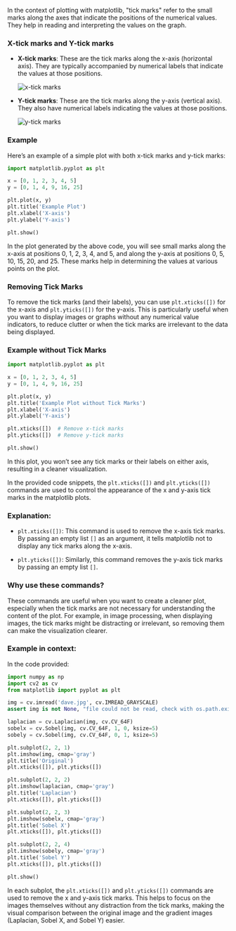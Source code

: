 In the context of plotting with matplotlib, "tick marks" refer to the small marks along the axes that indicate the positions of the numerical values. They help in reading and interpreting the values on the graph.

### X-tick marks and Y-tick marks

- **X-tick marks**: These are the tick marks along the x-axis (horizontal axis). They are typically accompanied by numerical labels that indicate the values at those positions.
  
  ![x-tick marks](https://matplotlib.org/stable/_images/anatomy.png)
  
- **Y-tick marks**: These are the tick marks along the y-axis (vertical axis). They also have numerical labels indicating the values at those positions.
  
  ![y-tick marks](https://matplotlib.org/stable/_images/anatomy.png)

### Example

Here’s an example of a simple plot with both x-tick marks and y-tick marks:

```python
import matplotlib.pyplot as plt

x = [0, 1, 2, 3, 4, 5]
y = [0, 1, 4, 9, 16, 25]

plt.plot(x, y)
plt.title('Example Plot')
plt.xlabel('X-axis')
plt.ylabel('Y-axis')

plt.show()
```

In the plot generated by the above code, you will see small marks along the x-axis at positions 0, 1, 2, 3, 4, and 5, and along the y-axis at positions 0, 5, 10, 15, 20, and 25. These marks help in determining the values at various points on the plot.

### Removing Tick Marks

To remove the tick marks (and their labels), you can use `plt.xticks([])` for the x-axis and `plt.yticks([])` for the y-axis. This is particularly useful when you want to display images or graphs without any numerical value indicators, to reduce clutter or when the tick marks are irrelevant to the data being displayed.

### Example without Tick Marks

```python
import matplotlib.pyplot as plt

x = [0, 1, 2, 3, 4, 5]
y = [0, 1, 4, 9, 16, 25]

plt.plot(x, y)
plt.title('Example Plot without Tick Marks')
plt.xlabel('X-axis')
plt.ylabel('Y-axis')

plt.xticks([])  # Remove x-tick marks
plt.yticks([])  # Remove y-tick marks

plt.show()
```

In this plot, you won’t see any tick marks or their labels on either axis, resulting in a cleaner visualization.

In the provided code snippets, the `plt.xticks([])` and `plt.yticks([])` commands are used to control the appearance of the x and y-axis tick marks in the matplotlib plots.

### Explanation:

- `plt.xticks([])`: This command is used to remove the x-axis tick marks. By passing an empty list `[]` as an argument, it tells matplotlib not to display any tick marks along the x-axis.

- `plt.yticks([])`: Similarly, this command removes the y-axis tick marks by passing an empty list `[]`.

### Why use these commands?

These commands are useful when you want to create a cleaner plot, especially when the tick marks are not necessary for understanding the content of the plot. For example, in image processing, when displaying images, the tick marks might be distracting or irrelevant, so removing them can make the visualization clearer.

### Example in context:

In the code provided:

```python
import numpy as np
import cv2 as cv
from matplotlib import pyplot as plt

img = cv.imread('dave.jpg', cv.IMREAD_GRAYSCALE)
assert img is not None, "file could not be read, check with os.path.exists()"

laplacian = cv.Laplacian(img, cv.CV_64F)
sobelx = cv.Sobel(img, cv.CV_64F, 1, 0, ksize=5)
sobely = cv.Sobel(img, cv.CV_64F, 0, 1, ksize=5)

plt.subplot(2, 2, 1)
plt.imshow(img, cmap='gray')
plt.title('Original')
plt.xticks([]), plt.yticks([])

plt.subplot(2, 2, 2)
plt.imshow(laplacian, cmap='gray')
plt.title('Laplacian')
plt.xticks([]), plt.yticks([])

plt.subplot(2, 2, 3)
plt.imshow(sobelx, cmap='gray')
plt.title('Sobel X')
plt.xticks([]), plt.yticks([])

plt.subplot(2, 2, 4)
plt.imshow(sobely, cmap='gray')
plt.title('Sobel Y')
plt.xticks([]), plt.yticks([])

plt.show()
```

In each subplot, the `plt.xticks([])` and `plt.yticks([])` commands are used to remove the x and y-axis tick marks. This helps to focus on the images themselves without any distraction from the tick marks, making the visual comparison between the original image and the gradient images (Laplacian, Sobel X, and Sobel Y) easier.
